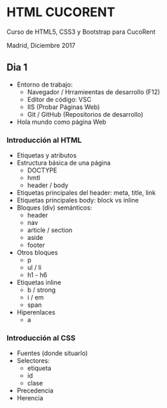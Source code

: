 # HTML CUCORENT

Curso de HTML5, CSS3 y Bootstrap para CucoRent

Madrid, Diciembre 2017

## Dia 1

- Entorno de trabajo:
    - Navegador / Hrramieentas de desarrollo (F12)
    - Editor de código: VSC
    - IIS (Probar Páginas Web)
    - Git / GitHub (Repositorios de desarrollo)
- Hola mundo como página Web

### Introducción al HTML

- Etiquetas y atributos
- Estructura básica de una página
    - DOCTYPE
    - hmtl
    - header / body
- Etiquetas principales del header: meta, title, link
- Etiquetas principales body: block vs inline
- Bloques (div) semánticos:
    - header
    - nav
    - article / section
    - aside
    - footer
- Otros bloques
    - p
    - ul / li
    - h1 - h6
- Etiquetas inline
    - b / strong
    - i / em
    - span
- Hiperenlaces
    - a

### Introducción al CSS

- Fuentes (donde situarlo)
- Selectores:
    - etiqueta
    - id
    - clase
- Precedencia
- Herencia


